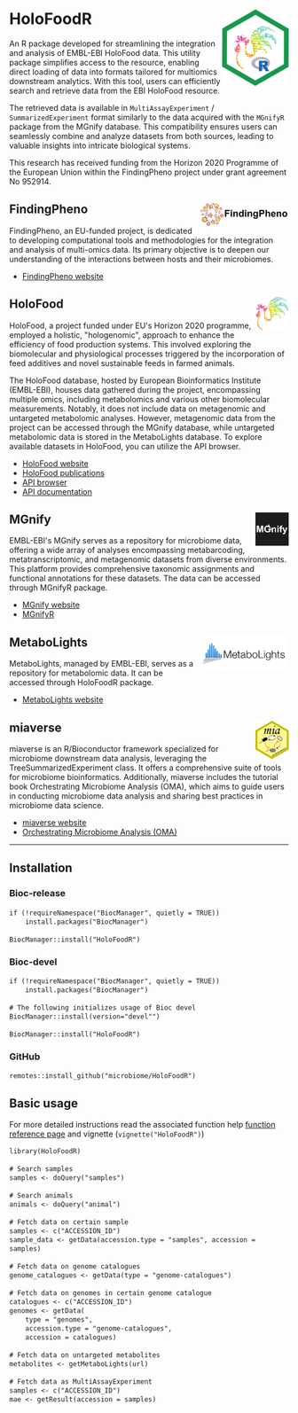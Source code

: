 # HoloFoodR <img src="inst/extdata/holofoodr_logo.png" align="right" width="120" />

An R package developed for streamlining the integration and analysis of EMBL-EBI
HoloFood data. This utility package simplifies access to the resource, enabling
direct loading of data into formats tailored for multiomics downstream analytics.
With this tool, users can efficiently search and retrieve data from the EBI
HoloFood resource.

The retrieved data is available in `MultiAssayExperiment` /
`SummarizedExperiment` format similarly to the data acquired with the
`MGnifyR` package from the MGnify database. This compatibility ensures users
can seamlessly combine and analyze datasets from both sources, leading to
valuable insights into intricate biological systems.

This research has received funding from the Horizon 2020 Programme of the
European Union within the FindingPheno project under grant agreement No 952914.

## FindingPheno <img src="inst/extdata/findingpheno_logo.png" align="right" width="160" />

FindingPheno, an EU-funded project, is dedicated to developing computational
tools and methodologies for the integration and analysis of multi-omics data.
Its primary objective is to deepen our understanding of the interactions
between hosts and their microbiomes.

- [FindingPheno website](https://findingpheno.eu/)

## HoloFood <img src="inst/extdata/holofood_logo.png" align="right" width="60" />

HoloFood, a project funded under EU's Horizon 2020 programme, employed a
holistic, "hologenomic", approach to enhance the efficiency of food production 
systems. This involved exploring the biomolecular and physiological processes 
triggered by the incorporation of feed additives and novel sustainable feeds in
farmed animals.

The HoloFood database, hosted by European Bioinformatics Institute (EMBL-EBI), 
houses data gathered during the project, encompassing multiple omics, including
metabolomics and various other biomolecular measurements. Notably, it does not
include data on metagenomic and  untargeted metabolomic analyses. However,
metagenomic data from the project can be accessed through the MGnify database,
while untargeted metabolomic data is stored in the MetaboLights database. To
explore available datasets in HoloFood, you can utilize the API browser.

- [HoloFood website](https://www.holofood.eu/)
- [HoloFood publications](https://www.holofood.eu/publications.html)
- [API browser](https://www.holofooddata.org/)
- [API documentation](https://docs.holofooddata.org/api.html)

## MGnify <img src="inst/extdata/mgnify_logo.jpg" align="right" width="60" />

EMBL-EBI's MGnify serves as a repository for microbiome data, offering a wide array
of analyses encompassing metabarcoding, metatranscriptomic, and metagenomic
datasets from diverse environments. This platform provides comprehensive
taxonomic assignments and functional annotations for these datasets. The data
can be accessed through MGnifyR package.

- [MGnify website](https://www.ebi.ac.uk/metagenomics)
- [MGnifyR](https://github.com/EBI-Metagenomics/MGnifyR)

## MetaboLights <img src="inst/extdata/metabolights_logo.jpg" align="right" width="160" />

MetaboLights, managed by EMBL-EBI, serves as a repository for metabolomic data.
It can be accessed through HoloFoodR package.

- [MetaboLights website](https://www.ebi.ac.uk/metabolights/)

## miaverse <img src="inst/extdata/mia_logo.png" align="right" width="60" />

miaverse is an R/Bioconductor framework specialized for microbiome downstream
data analysis, leveraging the TreeSummarizedExperiment class. It offers a
comprehensive suite of tools for microbiome bioinformatics. Additionally,
miaverse includes the tutorial book Orchestrating Microbiome Analysis (OMA),
which aims to guide users in conducting microbiome data analysis and sharing
best practices in microbiome data science.

- [miaverse website](https://microbiome.github.io/)
- [Orchestrating Microbiome Analysis (OMA)](https://microbiome.github.io/OMA/docs/devel/)

--------------------------------------------------------------------------------

## Installation

### Bioc-release

```
if (!requireNamespace("BiocManager", quietly = TRUE))
    install.packages("BiocManager")

BiocManager::install("HoloFoodR")
```

### Bioc-devel

```
if (!requireNamespace("BiocManager", quietly = TRUE))
    install.packages("BiocManager")

# The following initializes usage of Bioc devel
BiocManager::install(version="devel"")

BiocManager::install("HoloFoodR")
```

### GitHub

```
remotes::install_github("microbiome/HoloFoodR")
```

## Basic usage
For more detailed instructions read the associated function help
[function reference page](https://microbiome.github.io/HoloFoodR/) and
vignette (`vignette("HoloFoodR")`)

```
library(HoloFoodR)

# Search samples
samples <- doQuery("samples")

# Search animals
animals <- doQuery("animal")

# Fetch data on certain sample
samples <- c("ACCESSION_ID")
sample_data <- getData(accession.type = "samples", accession = samples)

# Fetch data on genome catalogues
genome_catalogues <- getData(type = "genome-catalogues")

# Fetch data on genomes in certain genome catalogue
catalogues <- c("ACCESSION_ID")
genomes <- getData(
    type = "genomes",
    accession.type = "genome-catalogues",
    accession = catalogues)

# Fetch data on untargeted metabolites
metabolites <- getMetaboLights(url)

# Fetch data as MultiAssayExperiment
samples <- c("ACCESSION_ID")
mae <- getResult(accession = samples)
```
